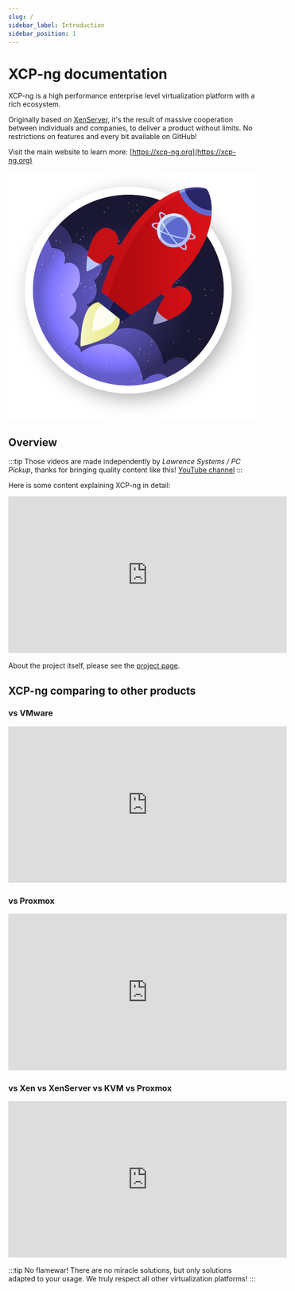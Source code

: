 ```yaml
---
slug: /
sidebar_label: Introduction
sidebar_position: 1
---
```


# XCP-ng documentation

XCP-ng is a high performance enterprise level virtualization platform with a rich ecosystem.

Originally based on [XenServer](https://xenserver.org/), it's the result of massive cooperation between individuals and companies, to deliver a product without limits. No restrictions on features and every bit available on GitHub!

Visit the main website to learn more: [https://xcp-ng.org](https://xcp-ng.org)

![](../static/img/xcpbadge.png)

## Overview

:::tip
Those videos are made independently by *Lawrence Systems / PC Pickup*, thanks for bringing quality content like this!
[YouTube channel](https://www.youtube.com/channel/UCHkYOD-3fZbuGhwsADBd9ZQ)
:::

Here is some content explaining XCP-ng in detail:

<iframe width="560" height="315" src="https://www.youtube.com/embed/hh1QADop_IY" frameborder="0" allow="accelerometer; autoplay; encrypted-media; gyroscope; picture-in-picture" allowfullscreen></iframe>

About the project itself, please see the [project page](project.md).

## XCP-ng comparing to other products

### vs VMware

<iframe width="560" height="315" src="https://www.youtube.com/embed/wrLue-ENMJc" frameborder="0" allow="accelerometer; autoplay; encrypted-media; gyroscope; picture-in-picture" allowfullscreen></iframe>

### vs Proxmox

<iframe width="560" height="315" src="https://www.youtube.com/embed/5IinFgGAsRs" frameborder="0" allow="accelerometer; autoplay; encrypted-media; gyroscope; picture-in-picture" allowfullscreen></iframe>

### vs Xen vs XenServer vs KVM vs Proxmox

<iframe width="560" height="315" src="https://www.youtube.com/embed/yulfCYmliX8" frameborder="0" allow="accelerometer; autoplay; encrypted-media; gyroscope; picture-in-picture" allowfullscreen></iframe>

:::tip
No flamewar! There are no miracle solutions, but only solutions adapted to your usage. We truly respect all other virtualization platforms!
:::
